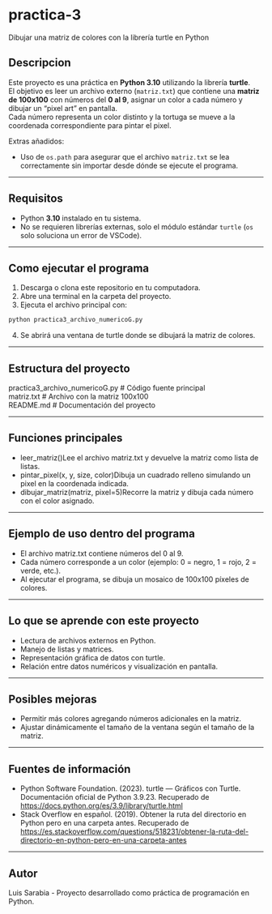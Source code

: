 # practica-3  
Dibujar una matriz de colores con la librería turtle en Python  

## Descripcion  
Este proyecto es una práctica en **Python 3.10** utilizando la librería **turtle**.  
El objetivo es leer un archivo externo (`matriz.txt`) que contiene una **matriz de 100x100** con números del **0 al 9**, asignar un color a cada número y dibujar un “pixel art” en pantalla.  
Cada número representa un color distinto y la tortuga se mueve a la coordenada correspondiente para pintar el pixel.  

Extras añadidos:  
- Uso de `os.path` para asegurar que el archivo `matriz.txt` se lea correctamente sin importar desde dónde se ejecute el programa.  

---  

## Requisitos  
- Python **3.10** instalado en tu sistema.  
- No se requieren librerías externas, solo el módulo estándar `turtle` (`os` solo soluciona un error de VSCode).  

---  

## Como ejecutar el programa  
1. Descarga o clona este repositorio en tu computadora.  
2. Abre una terminal en la carpeta del proyecto.  
3. Ejecuta el archivo principal con:

```bash
python practica3_archivo_numericoG.py
```

4. Se abrirá una ventana de turtle donde se dibujará la matriz de colores.

---

## Estructura del proyecto
practica3_archivo_numericoG.py   # Código fuente principal  
matriz.txt                       # Archivo con la matriz 100x100  
README.md                        # Documentación del proyecto  

---

## Funciones principales
- leer_matriz()Lee el archivo matriz.txt y devuelve la matriz como lista de listas.
- pintar_pixel(x, y, size, color)Dibuja un cuadrado relleno simulando un pixel en la coordenada indicada.
- dibujar_matriz(matriz, pixel=5)Recorre la matriz y dibuja cada número con el color asignado.

---

## Ejemplo de uso dentro del programa
- El archivo matriz.txt contiene números del 0 al 9.
- Cada número corresponde a un color (ejemplo: 0 = negro, 1 = rojo, 2 = verde, etc.).
- Al ejecutar el programa, se dibuja un mosaico de 100x100 píxeles de colores.

---

## Lo que se aprende con este proyecto
- Lectura de archivos externos en Python.
- Manejo de listas y matrices.
- Representación gráfica de datos con turtle.
- Relación entre datos numéricos y visualización en pantalla.

---

## Posibles mejoras
- Permitir más colores agregando números adicionales en la matriz.
- Ajustar dinámicamente el tamaño de la ventana según el tamaño de la matriz.

---

## Fuentes de información
- Python Software Foundation. (2023). turtle — Gráficos con Turtle. Documentación oficial de Python 3.9.23. Recuperado de https://docs.python.org/es/3.9/library/turtle.html
- Stack Overflow en español. (2019). Obtener la ruta del directorio en Python pero en una carpeta antes. Recuperado de https://es.stackoverflow.com/questions/518231/obtener-la-ruta-del-directorio-en-python-pero-en-una-carpeta-antes

---

## Autor
Luis Sarabia - Proyecto desarrollado como práctica de programación en Python.